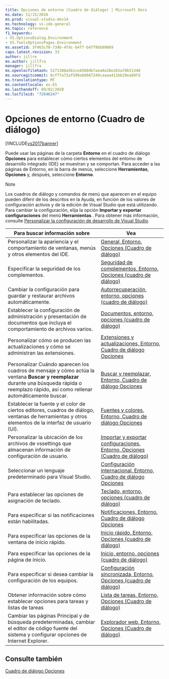 ```yaml
---
title: Opciones de entorno (Cuadro de diálogo) | Microsoft Docs
ms.date: 11/15/2016
ms.prod: visual-studio-dev14
ms.technology: vs-ide-general
ms.topic: reference
f1_keywords:
- VS.OptionsDialog.Environment
- VS.ToolsOptionsPages.Environment
ms.assetid: 3f463cf0-734b-4fdc-b4ff-b47f9bb99069
caps.latest.revision: 33
author: jillre
ms.author: jillfra
manager: jillfra
ms.openlocfilehash: 5271388a5b1ce4508db7aea0a28e2b5a70b51348
ms.sourcegitcommit: 6cfffa72af599a9d667249caaaa411bb28ea69fd
ms.translationtype: MT
ms.contentlocale: es-ES
ms.lasthandoff: 09/02/2020
ms.locfileid: "72646247"
---
```

# <a name="environment-options-dialog-box"></a>Opciones de entorno (Cuadro de diálogo)
[!INCLUDE[vs2017banner](../../includes/vs2017banner.md)]

Puede usar las páginas de la carpeta **Entorno** en el cuadro de diálogo **Opciones** para establecer cómo ciertos elementos del entorno de desarrollo integrado (IDE) se muestran y se comportan. Para acceder a las páginas de Entorno, en la barra de menús, seleccione **Herramientas**, **Opciones** y, después, seleccione **Entorno**.

> [!NOTE]
> Los cuadros de diálogo y comandos de menú que aparecen en el equipo pueden diferir de los descritos en la Ayuda, en función de los valores de configuración activos y de la edición de Visual Studio que está utilizando. Para cambiar la configuración, elija la opción **Importar y exportar configuraciones** del menú **Herramientas** . Para obtener más información, consulte [Personalizar la configuración de desarrollo de Visual Studio](https://msdn.microsoft.com/22c4debb-4e31-47a8-8f19-16f328d7dcd3).

|Para buscar información sobre|Vea|
|----------------------------------|---------|
|Personalizar la apariencia y el comportamiento de ventanas, menús y otros elementos del IDE.|[General, Entorno, Opciones (Cuadro de diálogo)](../../ide/reference/general-environment-options-dialog-box.md)|
|Especificar la seguridad de los complementos.|[Seguridad de complementos, Entorno, Opciones (cuadro de diálogo)](https://msdn.microsoft.com/library/f95aa7af-70a5-4323-abe5-91bd6d264f4e)|
|Cambiar la configuración para guardar y restaurar archivos automáticamente.|[Autorrecuperación, entorno, opciones (cuadro de diálogo)](../../ide/reference/autorecover-environment-options-dialog-box.md)|
|Establecer la configuración de administración y presentación de documentos que incluya el comportamiento de archivos varios.|[Documentos, entorno, opciones (cuadro de diálogo)](../../ide/reference/documents-environment-options-dialog-box.md)|
|Personalizar cómo se producen las actualizaciones y cómo se administran las extensiones.|[Extensiones y actualizaciones, Entorno, Cuadro de diálogo Opciones](../../ide/reference/extensions-and-updates-environment-options-dialog-box.md)|
|Personalizar Cuándo aparecen los cuadros de mensaje y cómo actúa la ventana **Buscar y reemplazar** durante una búsqueda rápida o reemplazo rápido, así como rellenar automáticamente buscar.|[Buscar y reemplazar, Entorno, Cuadro de diálogo Opciones](../../ide/reference/find-and-replace-environment-options-dialog-box.md)|
|Establecer la fuente y el color de ciertos editores, cuadros de diálogo, ventanas de herramientas y otros elementos de la interfaz de usuario (UI).|[Fuentes y colores, Entorno, Cuadro de diálogo Opciones](../../ide/reference/fonts-and-colors-environment-options-dialog-box.md)|
|Personalizar la ubicación de los archivos de vssettings que almacenan información de configuración de usuario.|[Importar y exportar configuraciones, Entorno, Opciones (Cuadro de diálogo)](../../ide/reference/import-and-export-settings-environment-options-dialog-box.md)|
|Seleccionar un lenguaje predeterminado para Visual Studio.|[Configuración internacional, Entorno, Cuadro de diálogo Opciones](../../ide/reference/international-settings-environment-options-dialog-box.md)|
|Para establecer las opciones de asignación de teclado.|[Teclado, entorno, opciones (cuadro de diálogo)](../../ide/reference/keyboard-environment-options-dialog-box.md)|
|Para especificar si las notificaciones están habilitadas.|[Notificaciones, Entorno, Cuadro de diálogo Opciones](../../ide/reference/notifications-environment-options-dialog-box.md)|
|Para especificar las opciones de la ventana de inicio rápido.|[Inicio rápido, Entorno, Opciones (cuadro de diálogo)](../../ide/reference/quick-launch-environment-options-dialog-box.md)|
|Para especificar las opciones de la página de inicio.|[Inicio, entorno, opciones (cuadro de diálogo)](../../ide/reference/startup-environment-options-dialog-box.md)|
|Para especificar si desea cambiar la configuración de los equipos.|[Configuración sincronizada, Entorno, Opciones (cuadro de diálogo)](../../ide/reference/synchronized-settings-environment-options-dialog-box.md)|
|Obtener información sobre cómo establecer opciones para tareas y listas de tareas|[Lista de tareas, Entorno, Opciones (Cuadro de diálogo)](../../ide/reference/task-list-environment-options-dialog-box.md)|
|Cambiar las páginas Principal y de búsqueda predeterminadas, cambiar el editor de código fuente del sistema y configurar opciones de Internet Explorer.|[Explorador web, Entorno, Opciones (Cuadro de diálogo)](../../ide/reference/web-browser-environment-options-dialog-box.md)|

## <a name="see-also"></a>Consulte también
 [Cuadro de diálogo Opciones](../../ide/reference/options-dialog-box-visual-studio.md)
